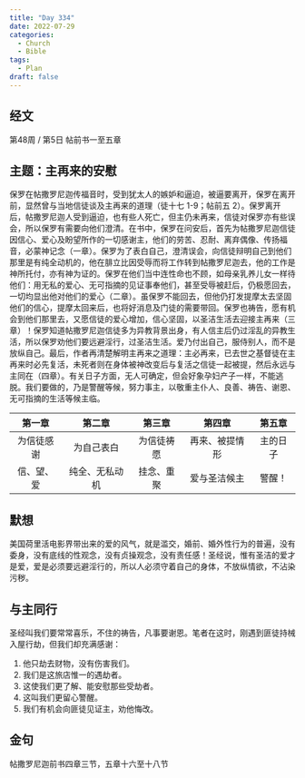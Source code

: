 ```yaml
---
title: "Day 334"
date: 2022-07-29
categories:
  - Church
  - Bible
tags:
  - Plan
draft: false
---
```


## 经文
第48周 / 第5日 帖前书一至五章

## 主题：主再来的安慰
保罗在帖撒罗尼迦传福音时，受到犹太人的嫉妒和逼迫，被逼要离开，保罗在离开前，显然曾与当地信徒谈及主再来的道理（徒十七   1-9；帖前五 2）。保罗离开后，帖撒罗尼迦人受到逼迫，也有些人死亡，但主仍未再来，信徒对保罗亦有些误会，所以保罗有需要向他们澄清。在书中，保罗在问安后，首先为帖撒罗尼迦信徒因信心、爱心及盼望所作的一切感谢主，他们的劳苦、忍耐、离弃偶像、传扬福音，必蒙神记念（一章）。保罗为了表白自己，澄清误会，向信徒辩明自己到他们那里是有纯全动机的，他在腓立比因受辱而将工作转到帖撒罗尼迦去，他的工作是神所托付，亦有神为证的。保罗在他们当中连性命也不顾，如母亲乳养儿女一样待他们：用无私的爱心、无可指摘的见证事奉他们，甚至受辱被赶后，仍极愿回去，一切均显出他对他们的爱心（二章）。虽保罗不能回去，但他仍打发提摩太去坚固他们的信心，提摩太回来后，也将好消息及门徒的需要带回。保罗也祷告，愿有机会到他们那里去，又愿信徒的爱心增加，信心坚固，以圣洁生活去迎接主再来（三章）！保罗知道帖撒罗尼迦信徒多为异教背景出身，有人信主后仍过淫乱的异教生活，所以保罗劝他们要远避淫行，过圣洁生活。爱乃付出自己，服侍别人，而不是放纵自己。最后，作者再清楚解明主再来之道理：主必再来，已去世之基督徒在主再来时必先复活，未死者则在身体被神改变后与复活之信徒一起被提，然后永远与主同在（四章）。有关日子方面，无人可确定，但会好象孕妇产子一样，不能逃脱。我们要做的，乃是警醒等候，努力事主，以敬重主仆人、良善、祷告、谢恩、无可指摘的生活等候主临。

|   第一章   |    第二章    |   第三章   |    第四章    |  第五章   |
|:-------:|:---------:|:-------:|:---------:|:------:|
|  为信徒感谢  |   为自己表白   |  为信徒祷愿  |  再来、被提情形  |  主的日子  |
|  信、望、爱  |  纯全、无私动机  |  挂念、重聚  |  爱与圣洁候主   |  警醒！   |

## 默想
美国荷里活电影界带出来的爱的风气，就是滥交，婚前、婚外性行为的普遍，没有委身，没有底线的性观念，没有贞操观念，没有责任感！圣经说，惟有圣洁的爱才是爱，爱是必须要远避淫行的，所以人必须守着自己的身体，不放纵情欲，不沾染污秽。

## 与主同行
圣经叫我们要常常喜乐，不住的祷告，凡事要谢恩。笔者在这时，刚遇到匪徒持械入屋行劫，但我们却充满感谢：

1. 他只劫去财物，没有伤害我们。
2. 我们是这旅店惟一的遇劫者。
3. 这使我们更了解、能安慰那些受劫者。
4. 这叫我们更留心警醒。
5. 我们有机会向匪徒见证主，劝他悔改。

## 金句
帖撒罗尼迦前书四章三节，五章十六至十八节

[comment]: <> (## 附录)

